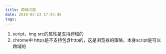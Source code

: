 ```yaml
---
title: 跨域问题
date: 2019-03-23 17:45:45
tags:
---
```


1. script，img src的属性是支持跨域的
2. chrome中 https是不支持包含http的，这是浏览器的策略，本身script是可以跨域的
